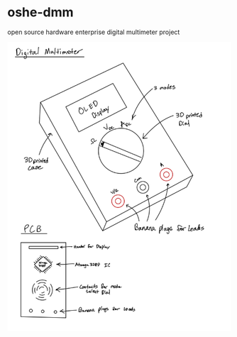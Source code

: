 # oshe-dmm
open source hardware enterprise digital multimeter project

<img src="photos_and_screenshots/Project_Update_1_DMM_Sketch-1.jpg" width="512" alt="A rough sketch of our proposed design"/>
